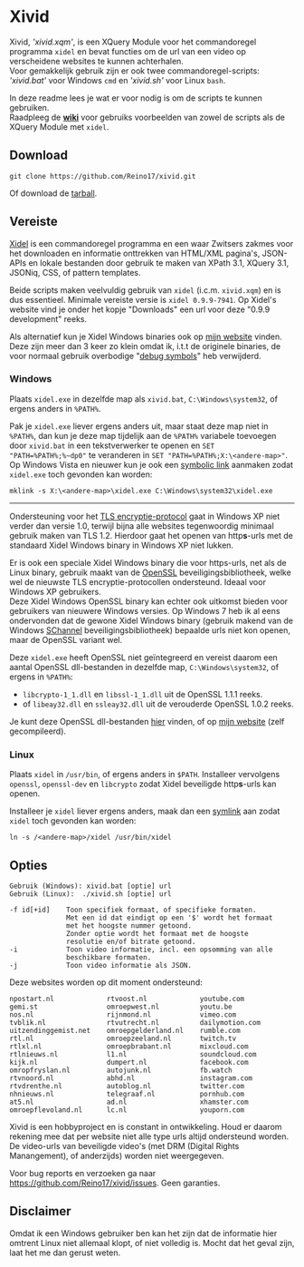 # Xivid
Xivid, *'xivid.xqm'*, is een XQuery Module voor het commandoregel programma `xidel` en bevat functies om de url van een video op verscheidene websites te kunnen achterhalen.  
Voor gemakkelijk gebruik zijn er ook twee commandoregel-scripts: *'xivid.bat'* voor Windows `cmd` en *'xivid.sh'* voor Linux `bash`.

In deze readme lees je wat er voor nodig is om de scripts te kunnen gebruiken.  
Raadpleeg de [**wiki**](https://github.com/Reino17/xivid/wiki) voor gebruiks voorbeelden van zowel de scripts als de XQuery Module met `xidel`.

## Download
```
git clone https://github.com/Reino17/xivid.git
```
Of download de [tarball](https://github.com/Reino17/xivid/archive/master.zip).

## Vereiste
[Xidel](http://videlibri.sourceforge.net/xidel.html) is een commandoregel programma en een waar Zwitsers zakmes voor het downloaden en informatie onttrekken van HTML/XML pagina's, JSON-APIs en lokale bestanden door gebruik te maken van XPath 3.1, XQuery 3.1, JSONiq, CSS, of pattern templates.

Beide scripts maken veelvuldig gebruik van `xidel` (i.c.m. `xivid.xqm`) en is dus essentieel. Minimale vereiste versie is `xidel 0.9.9-7941`. Op Xidel's website vind je onder het kopje "Downloads" een url voor deze "0.9.9 development" reeks.

Als alternatief kun je Xidel Windows binaries ook op [mijn website](https://rwijnsma.home.xs4all.nl/files/xidel) vinden. Deze zijn meer dan 3 keer zo klein omdat ik, i.t.t de originele binaries, de voor normaal gebruik overbodige "[debug symbols](https://en.wikipedia.org/wiki/Debug_symbol)" heb verwijderd.

### Windows

Plaats `xidel.exe` in dezelfde map als `xivid.bat`, `C:\Windows\system32`, of ergens anders in `%PATH%`. 

Pak je `xidel.exe` liever ergens anders uit, maar staat deze map niet in `%PATH%`, dan kun je deze map tijdelijk aan de `%PATH%` variabele toevoegen door `xivid.bat` in een tekstverwerker te openen en `SET "PATH=%PATH%;%~dp0"` te veranderen in `SET "PATH=%PATH%;X:\<andere-map>"`.  
Op Windows Vista en nieuwer kun je ook een [symbolic link](https://en.wikipedia.org/wiki/Symbolic_link#Microsoft_Windows) aanmaken zodat `xidel.exe` toch gevonden kan worden:
```
mklink -s X:\<andere-map>\xidel.exe C:\Windows\system32\xidel.exe
```
---

Ondersteuning voor het [TLS encryptie-protocol](https://nl.wikipedia.org/wiki/Transport_Layer_Security) gaat in Windows XP niet verder dan versie 1.0, terwijl bijna alle websites tegenwoordig minimaal gebruik maken van TLS 1.2. Hierdoor gaat het openen van http**s**-urls met de standaard Xidel Windows binary in Windows XP niet lukken.

Er is ook een speciale Xidel Windows binary die voor https-urls, net als de Linux binary, gebruik maakt van de [OpenSSL](https://www.openssl.org) beveiligingsbibliotheek, welke wel de nieuwste TLS encryptie-protocollen ondersteund. Ideaal voor Windows XP gebruikers.  
Deze Xidel Windows OpenSSL binary kan echter ook uitkomst bieden voor gebruikers van nieuwere Windows versies. Op Windows 7 heb ik al eens ondervonden dat de gewone Xidel Windows binary (gebruik makend van de Windows [SChannel](https://docs.microsoft.com/en-us/windows/win32/secauthn/secure-channel) beveiligingsbibliotheek) bepaalde urls niet kon openen, maar de OpenSSL variant wel.

Deze `xidel.exe` heeft OpenSSL niet geïntegreerd en vereist daarom een aantal OpenSSL dll-bestanden in dezelfde map, `C:\Windows\system32`, of ergens in `%PATH%`:
- `libcrypto-1_1.dll` en `libssl-1_1.dll` uit de OpenSSL 1.1.1 reeks.
- of `libeay32.dll` en `ssleay32.dll` uit de verouderde OpenSSL 1.0.2 reeks.

Je kunt deze OpenSSL dll-bestanden [hier](https://wiki.openssl.org/index.php/Binaries) vinden, of op [mijn website](https://rwijnsma.home.xs4all.nl/files/openssl) (zelf gecompileerd).

### Linux

Plaats `xidel` in `/usr/bin`, of ergens anders in `$PATH`. Installeer vervolgens `openssl`, `openssl-dev` en `libcrypto` zodat Xidel beveiligde http**s**-urls kan openen.

Installeer je `xidel` liever ergens anders, maak dan een [symlink](https://en.wikipedia.org/wiki/Symbolic_link#POSIX_and_Unix-like_operating_systems) aan zodat `xidel` toch gevonden kan worden:
```
ln -s /<andere-map>/xidel /usr/bin/xidel
```

## Opties
```
Gebruik (Windows): xivid.bat [optie] url
Gebruik (Linux):  ./xivid.sh [optie] url

-f id[+id]    Toon specifiek formaat, of specifieke formaten.
              Met een id dat eindigt op een '$' wordt het formaat
              met het hoogste nummer getoond.
              Zonder optie wordt het formaat met de hoogste
              resolutie en/of bitrate getoond.
-i            Toon video informatie, incl. een opsomming van alle
              beschikbare formaten.
-j            Toon video informatie als JSON.
```
Deze websites worden op dit moment ondersteund:
```
npostart.nl             rtvoost.nl             youtube.com
gemi.st                 omroepwest.nl          youtu.be
nos.nl                  rijnmond.nl            vimeo.com
tvblik.nl               rtvutrecht.nl          dailymotion.com
uitzendinggemist.net    omroepgelderland.nl    rumble.com
rtl.nl                  omroepzeeland.nl       twitch.tv
rtlxl.nl                omroepbrabant.nl       mixcloud.com
rtlnieuws.nl            l1.nl                  soundcloud.com
kijk.nl                 dumpert.nl             facebook.com
omropfryslan.nl         autojunk.nl            fb.watch
rtvnoord.nl             abhd.nl                instagram.com
rtvdrenthe.nl           autoblog.nl            twitter.com
nhnieuws.nl             telegraaf.nl           pornhub.com
at5.nl                  ad.nl                  xhamster.com
omroepflevoland.nl      lc.nl                  youporn.com
```
Xivid is een hobbyproject en is constant in ontwikkeling. Houd er daarom rekening mee dat per website niet alle type urls altijd ondersteund worden.  
De video-urls van beveiligde video's (met DRM (Digital Rights Manangement), of anderzijds) worden niet weergegeven.

Voor bug reports en verzoeken ga naar https://github.com/Reino17/xivid/issues. Geen garanties.

## Disclaimer
Omdat ik een Windows gebruiker ben kan het zijn dat de informatie hier omtrent Linux niet allemaal klopt, of niet volledig is. Mocht dat het geval zijn, laat het me dan gerust weten.
